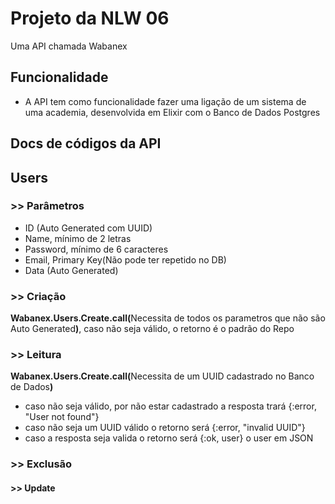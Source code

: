 # Projeto da NLW 06
Uma API chamada Wabanex

## Funcionalidade

- A API tem como funcionalidade fazer uma ligação de um sistema de uma academia, desenvolvida em Elixir com o Banco de Dados Postgres

## Docs de códigos da API

## Users

### >> Parâmetros

- ID (Auto Generated com UUID)
- Name, mínimo de 2 letras
- Password, mínimo de 6 caracteres
- Email, Primary Key(Não pode ter repetido no DB)
- Data (Auto Generated)

### >> Criação
<b>Wabanex.Users.Create.call(</b>Necessita de todos os parametros que não são Auto Generated<b>)</b>, caso não seja válido, o retorno é o padrão do Repo

### >> Leitura 
<b>Wabanex.Users.Create.call(</b>Necessita de um UUID cadastrado no Banco de Dados<b>)</b>
- caso não seja válido, por não estar cadastrado a resposta trará {:error, "User not found"}
- caso não seja um UUID válido o retorno será {:error, "invalid UUID"} 
- caso a resposta seja valida o retorno será {:ok, user} o user em JSON

### >> Exclusão 
<b></b> 

#### >> Update 
<b></b> 
